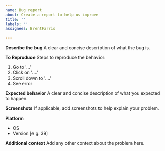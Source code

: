 ```yaml
---
name: Bug report
about: Create a report to help us improve
title: ''
labels: ''
assignees: BrentFarris

---
```


**Describe the bug**
A clear and concise description of what the bug is.

**To Reproduce**
Steps to reproduce the behavior:
1. Go to '...'
2. Click on '....'
3. Scroll down to '....'
4. See error

**Expected behavior**
A clear and concise description of what you expected to happen.

**Screenshots**
If applicable, add screenshots to help explain your problem.

**Platform**
- OS
 - Version [e.g. 39]

**Additional context**
Add any other context about the problem here.
